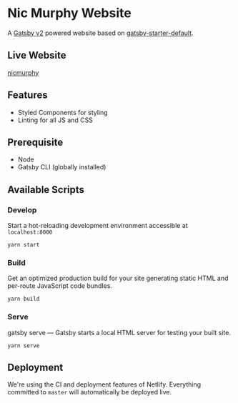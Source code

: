 # Nic Murphy Website
A [Gatsby v2](https://www.gatsbyjs.org/) powered website based on [gatsby-starter-default](https://github.com/gatsbyjs/gatsby-starter-default/).

## Live Website
[nicmurphy](https://nicmurphy.netlify.com)

## Features
* Styled Components for styling
* Linting for all JS and CSS

## Prerequisite
* Node
* Gatsby CLI (globally installed)

## Available Scripts

### Develop
Start a hot-reloading development environment accessible at `localhost:8000`
```shell
yarn start
```

### Build
Get an optimized production build for your site generating static HTML and per-route JavaScript code bundles.
```shell
yarn build
```

### Serve
gatsby serve — Gatsby starts a local HTML server for testing your built site.
```shell
yarn serve
```

## Deployment
We're using the CI and deployment features of Netlify. Everything committed to `master` will automatically be deployed live.
